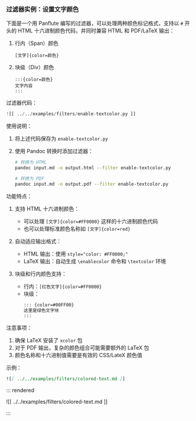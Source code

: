 ### 过滤器实例：设置文字颜色

下面是一个用 Panflute 编写的过滤器，可以处理两种颜色标记格式，支持以 `#` 开头的 HTML 十六进制颜色代码，并同时兼容 HTML 和 PDF/LaTeX 输出：

1. 行内（Span）颜色
   
   ```
   [文字]{color=颜色}
   ```

2. 块级（Div）颜色
   
   ```
   :::{color=颜色} 
   文字内容 
   :::
   ```

过滤器代码：

```python
![[ ../../examples/filters/enable-textcolor.py ]]
```

使用说明：

1. 将上述代码保存为 `enable-textcolor.py`
2. 使用 Pandoc 转换时添加过滤器：

   ```bash
   # 转换为 HTML
   pandoc input.md -o output.html --filter enable-textcolor.py
   
   # 转换为 PDF
   pandoc input.md -o output.pdf --filter enable-textcolor.py
   ```

功能特点：

1. 支持 HTML 十六进制颜色：
   - 可以处理 `[文字]{color=#FF0000}` 这样的十六进制颜色代码
   - 也可以处理标准颜色名称如 `[文字]{color=red}`

2. 自动适应输出格式：
   - HTML 输出：使用 `style="color: #FF0000;"`
   - LaTeX 输出：自动生成 `\enablecolor` 命令和 `\textcolor` 环境

3. 块级和行内颜色支持：
   - 行内：`[红色文字]{color=#FF0000}`
   - 块级：
     ```markdown
     ::: {color=#00FF00}
     这里是绿色文字块
     :::
     ```

注意事项：

1. 确保 LaTeX 安装了 `xcolor` 包
2. 对于 PDF 输出，复杂的颜色组合可能需要额外的 LaTeX 包
3. 颜色名称和十六进制值需要是有效的 CSS/LateX 颜色值

示例：

```markdown
![[ ../../examples/filters/colored-text.md ]]
```

::: rendered

![[ ../../examples/filters/colored-text.md ]]

:::